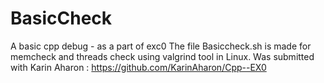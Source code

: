 # BasicCheck
A basic cpp debug - as a part of exc0
The file Basiccheck.sh is made for memcheck and threads check using valgrind tool in Linux.
Was submitted with Karin Aharon :
https://github.com/KarinAharon/Cpp--EX0
